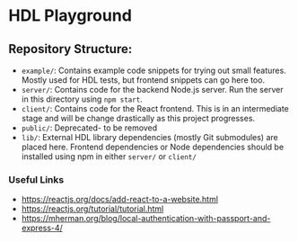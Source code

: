 # HDL Playground

## Repository Structure:
* `example/`: Contains example code snippets for trying out small features. Mostly used for HDL tests, but frontend snippets can go here too.
* `server/`: Contains code for the backend Node.js server. Run the server in this directory using `npm start`.
* `client/`: Contains code for the React frontend. This is in an intermediate stage and will be change drastically as this project progresses.
* `public/`: Deprecated- to be removed
* `lib/`: External HDL library dependencies (mostly Git submodules) are placed here. Frontend dependencies or Node dependencies should be installed using npm in either `server/` or `client/`

### Useful Links
* https://reactjs.org/docs/add-react-to-a-website.html
* https://reactjs.org/tutorial/tutorial.html
* https://mherman.org/blog/local-authentication-with-passport-and-express-4/

